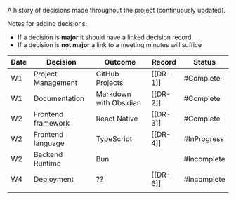 A history of decisions made throughout the project (continuously updated).

Notes for adding decisions:
* If a decision is **major** it should have a linked decision record
* If a decision is **not major** a link to a meeting minutes will suffice

| Date | Decision           | Outcome<br>            | Record   | Status      |
| ---- | ------------------ | ---------------------- | -------- | ----------- |
| W1   | Project Management | GitHub Projects        | [[DR-1]] | #Complete   |
| W1   | Documentation      | Markdown with Obsidian | [[DR-2]] | #Complete   |
| W2   | Frontend framework | React Native           | [[DR-3]] | #Complete   |
| W2   | Frontend language  | TypeScript             | [[DR-4]] | #InProgress |
| W2   | Backend Runtime    | Bun                    |          | #Incomplete |
| W4   | Deployment         | ??                     | [[DR-6]] | #Incomplete |
|      |                    |                        |          |             |


